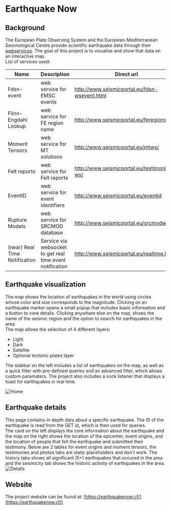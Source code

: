 # Earthquake Now
## Background

The European Plate Observing System and the European-Mediterranean Seismological Centre provide scientific earthquake data through their [webservices](https://www.seismicportal.eu/). The goal of this project is to visualise and show that data on an interactive map. <br>
List of services used: 

| Name | Description | Direct url |
| --- | --- | --- | 
| Fdsn-event | web service for EMSC events | http://www.seismicportal.eu/fdsn-wsevent.html |
| Flinn-Engdahl Lookup | web service for FE region name | http://www.seismicportal.eu/feregions.html |
| Moment Tensors | web service for MT solutions |  http://www.seismicportal.eu/mtws/ |
| Felt reports | web service for Felt reports | http://www.seismicportal.eu/testimonies-ws/ |
| EventID | web service for event identifiers| http://www.seismicportal.eu/eventid |
| Rupture Models | web service for SRCMOD database | http://www.seismicportal.eu/srcmodws |
| (near) Real Time Notification | Service via websocket to get real time event notification | http://www.seismicportal.eu/realtime.html |

## Earthquake visualization
The map shows the location of earthquakes in the world using circles whose color and size corresponds to the magnitude. Clicking on an earthquake marker opens a small popup that includes basic information and a button to view details. Clicking anywhere else on the map, shows the name of the seismic region and the option to search for earthquakes in the area.
<br>
The map allows the selection of 4 different layers:
* Light
* Dark
* Satellite
* Optional tectonic plates layer

The sidebar on the left includes a list of earthquakes on the map, as well as a quick filter with pre-defined queries and an advanced filter, which allows custom paramaters. The project also includes a sock listener that displays a toast for earthquakes in real time.  

![Home](https://github.com/adnansmlatic/earthquake-now/blob/master/Screenshot_1.png)


## Earthquake details
This page contains in depth data about a specific earthquake. The ID of the earthquake is read from the GET id, which is then used for queries.  
The card on the left displays the core information about the earthquake and the map on the right shows the location of the epicenter, event origins, and the location of people that felt the earthquake and submitted their testimony. Below are 2 tables for event origins and moment tensors, the testimonies and photos tabs are static placeholders and don't work. The history tabs shows all significant (5+) earthquakes that occured in the area and the seismicity tab shows the historic activity of earthquakes in the area.
![Details](https://github.com/adnansmlatic/earthquake-now/blob/master/Screenshot_2.png)


## Website
The project website can be found at: [https://earthquakenow.cf/](https://earthquakenow.cf/) <br>
